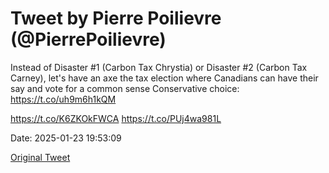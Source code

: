 # Tweet by Pierre Poilievre (@PierrePoilievre)

Instead of Disaster #1 (Carbon Tax Chrystia) or Disaster #2 (Carbon Tax Carney), let's have an axe the tax election where Canadians can have their say and vote for a common sense Conservative choice: https://t.co/uh9m6h1kQM

https://t.co/K6ZKOkFWCA https://t.co/PUj4wa981L

Date: 2025-01-23 19:53:09

[Original Tweet](https://x.com/PierrePoilievre/status/1882516944940921225)
